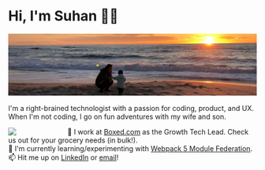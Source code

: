 # Hi, I'm Suhan 🖖🏻 

![Hero Banner](https://raw.githubusercontent.com/suhanw/suhanw/master/assets/bg.jpeg)

I'm a right-brained technologist with a passion for coding, product, and UX. When I'm not coding, I go on fun adventures with my wife and son.

<img src='https://media.giphy.com/media/R6xi8dXsRhIjK/giphy.gif' width='120' align='left'>

🔭 I work at [Boxed.com](https://www.boxed.com) as the Growth Tech Lead. Check us out for your grocery needs (in bulk!).  
🌱 I'm currently learning/experimenting with [Webpack 5 Module Federation](https://webpack.js.org/concepts/module-federation/).  
📫 Hit me up on [LinkedIn](https://www.linkedin.com/in/suhanwijaya/) or [email](mailto:suhanw@gmail.com)!

<!--
**suhanw/suhanw** is a ✨ _special_ ✨ repository because its `README.md` (this file) appears on your GitHub profile.

Here are some ideas to get you started:

- 🔭 I’m currently working on ...
- 🌱 I’m currently learning ...
- 👯 I’m looking to collaborate on ...
- 🤔 I’m looking for help with ...
- 💬 Ask me about ...
- 📫 How to reach me: ...
- 😄 Pronouns: ...
- ⚡ Fun fact: ...
-->
